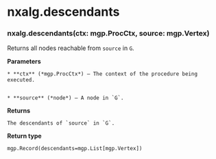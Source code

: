 # nxalg.descendants


### nxalg.descendants(ctx: mgp.ProcCtx, source: mgp.Vertex)
Returns all nodes reachable from `source` in `G`.


**Parameters**

    
    * **ctx** (*mgp.ProcCtx*) – The context of the procedure being executed.


    * **source** (*node*) – A node in `G`.



**Returns**

    The descendants of `source` in `G`.



**Return type**

    mgp.Record(descendants=mgp.List[mgp.Vertex])
